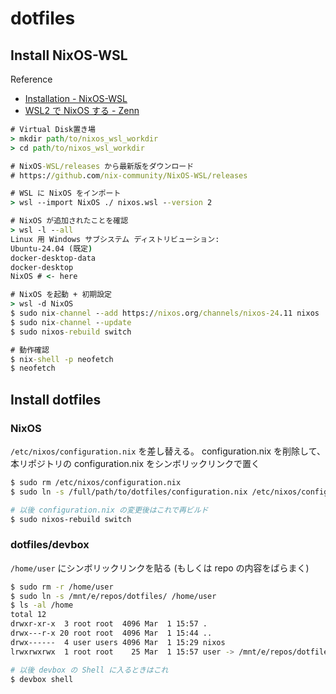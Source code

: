 # dotfiles

## Install NixOS-WSL

Reference

- [Installation - NixOS-WSL](https://nix-community.github.io/NixOS-WSL/install.html)
- [WSL2 で NixOS する - Zenn](https://zenn.dev/kino_ma/articles/3eeb711be6fcbb)

```bat
# Virtual Disk置き場
> mkdir path/to/nixos_wsl_workdir
> cd path/to/nixos_wsl_workdir

# NixOS-WSL/releases から最新版をダウンロード
# https://github.com/nix-community/NixOS-WSL/releases

# WSL に NixOS をインポート
> wsl --import NixOS ./ nixos.wsl --version 2

# NixOS が追加されたことを確認
> wsl -l --all
Linux 用 Windows サブシステム ディストリビューション:
Ubuntu-24.04 (既定)
docker-desktop-data
docker-desktop
NixOS # <- here

# NixOS を起動 + 初期設定
> wsl -d NixOS
$ sudo nix-channel --add https://nixos.org/channels/nixos-24.11 nixos
$ sudo nix-channel --update
$ sudo nixos-rebuild switch

# 動作確認
$ nix-shell -p neofetch
$ neofetch
```

## Install dotfiles

### NixOS

`/etc/nixos/configuration.nix` を差し替える。 configuration.nix を削除して、本リポジトリの configuration.nix をシンボリックリンクで置く

```bash
$ sudo rm /etc/nixos/configuration.nix
$ sudo ln -s /full/path/to/dotfiles/configuration.nix /etc/nixos/configuration.ni

# 以後 configuration.nix の変更後はこれで再ビルド
$ sudo nixos-rebuild switch
```

### dotfiles/devbox

`/home/user` にシンボリックリンクを貼る (もしくは repo の内容をばらまく)

```bash
$ sudo rm -r /home/user
$ sudo ln -s /mnt/e/repos/dotfiles/ /home/user
$ ls -al /home
total 12
drwxr-xr-x  3 root root  4096 Mar  1 15:57 .
drwx---r-x 20 root root  4096 Mar  1 15:44 ..
drwx------  4 user users 4096 Mar  1 15:29 nixos
lrwxrwxrwx  1 root root    25 Mar  1 15:57 user -> /mnt/e/repos/dotfiles/

# 以後 devbox の Shell に入るときはこれ
$ devbox shell
```
